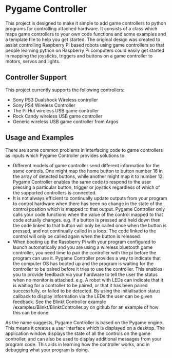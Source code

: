 # Pygame Controller
This project is designed to make it simple to add game controllers to python programs for controlling attached hardware. It consists of a class which maps game controllers to your own code functions and some examples and a template file to help you get started. The original design was created to assist controlling Raspberry Pi based robots using game controllers so that people learning python on Raspberry Pi computers could easily get started in mapping the joysticks, triggers and buttons on a game controller to motors, servos and lights. 

## Controller Support
This project currently supports the following controllers:
* Sony PS3 Dualshock Wireless controller
* Sony PS4 Wireless Controller
* The Pi Hut wireless USB game controller
* Rock Candy wireless USB game controller
* Generic wireless USB game controller from Argos

## Usage and Examples
There are some common problems in interfacing code to game controllers as inputs which Pygame Controller provides solutions to. 
* Different models of game controller send different information for the same controls. One might map the home button to button number 16 in the array of detected buttons, while another might map it to number 12. Pygame Controller enables the same code to respond to the user pressing a particular button, trigger or joystick regardless of which of the supported controllers is connected.
* It is not always efficient to continually update outputs from your program to control hardware when there has been no change in the state of the control position which is mapped to that output. Pygame Controller only calls your code functions when the value of the control mapped to that code actually changes. e.g. If a button is pressed and held down then the code linked to that button will only be called once when the button is pressed, and not continually called in a loop. The code linked to the control will only be called again when the button is released.
* When booting up the Raspberry Pi with your program configured to launch automatically and you are using a wireless bluetooth game controller, you need time to pair the controller with the pi before the program can use it. Pygame Controller provides a way to indicate that the computer OS has booted up and the program is waiting for the controller to be paired before it tries to use the controller. This enables you to provide feedback via your hardware to tell the user the status when no monitor is attached. e.g. A robot with LEDs can indicate that it is waiting for a controller to be paired, or that it has been paired successfully, or failed to be detected. By using the initialisation status callback to display information via the LEDs the user can be given feedback. See the Blinkt Controller example /examples/Blinkt/BlinktController.py on github for an example of how this can be done.

As the name suggests, Pygame Controller is based on the Pygame engine. This means it creates a user interface which is displayed on a desktop. The application window displays the state of all the controls on the game controller, and can also be used to display additional messages from your program code. This aids in learning how the controller works, and in debugging what your program is doing.
